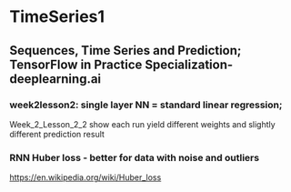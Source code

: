 # TimeSeries1

## Sequences, Time Series and Prediction; TensorFlow in Practice Specialization-deeplearning.ai

### week2lesson2: single layer NN = standard linear regression;
Week_2_Lesson_2_2 show each run yield different weights and slightly different prediction result



### RNN Huber loss - better for data with noise and outliers
https://en.wikipedia.org/wiki/Huber_loss
